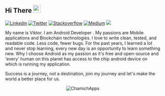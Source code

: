 ## Hi There <img src="https://media.giphy.com/media/hvRJCLFzcasrR4ia7z/giphy.gif" width="25px">
[![Linkedin](https://img.shields.io/badge/-linkedin-grey?logo=linkedin)](https://www.linkedin.com/in/victorapoyan/)
[![Twitter](https://img.shields.io/badge/-twitter-grey?logo=twitter)](https://twitter.com/ApoyanViktor)
[![Stackoverflow](https://img.shields.io/badge/-stackoverflow-grey?logo=Stackoverflow)](https://stackoverflow.com/users/612606/viktor-apoyan)
[![Medium](https://img.shields.io/badge/-medium-grey?logo=medium)](https://medium.com/@vapoyan)
![](https://visitor-badge.glitch.me/badge?page_id=victorapoyan)

My name is Viktor. I am Android Developer . My passions are Mobile applications and Blockchain technologies. I love to write clean, tested, and readable code. Less code, fewer bugs. For the past years, I learned a lot and never stop learning, every new day is an opportunity to learn something new. Why I choose Android as my passion as it's free and open-source and 'every' human on this planet has access to the chip android device on which is running my application.


Success is a journey, not a destination, join my journey and let's make the world a better place for us.


<p align="center"> <img src="https://github-readme-stats.vercel.app/api?username=Coinfo&show_icons=true" alt="ChamichApps" />

<!---
victorapoyan/victorapoyan is a special repository because its `README.md` (this file) appears on your GitHub profile.
You can click the Preview link to take a look at your changes.
--->

